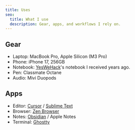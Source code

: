 ```yaml
---
title: Uses
seo:
  title: What I use
  description: Gear, apps, and workflows I rely on.
---
```


## Gear
- Laptop: MacBook Pro, Apple Silicon (M3 Pro)
- Phone: iPhone 17, 256GB
- Notebook: [YesWeHack](https://yeswehack.com)'s notebook I received years ago.
- Pen: Classmate Octane
- Audio: Mivi Duopods

## Apps
- Editor: [Cursor](https://cursor.com) / [Sublime Text](https://www.sublimetext.com/)
- Browser: [Zen Browser](https://zen-browser.app/)
- Notes: [Obsidian](https://obsidian.md/) / Apple Notes
- Terminal: [Ghostty](https://ghostty.org/)